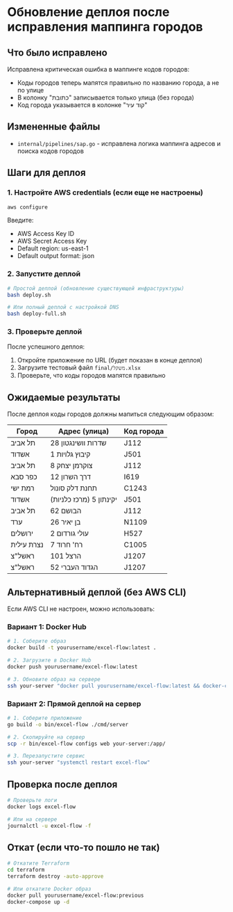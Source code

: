 # Обновление деплоя после исправления маппинга городов

## Что было исправлено

Исправлена критическая ошибка в маппинге кодов городов:
- Коды городов теперь мапятся правильно по названию города, а не по улице
- В колонку "כתובת" записывается только улица (без города)
- Код города указывается в колонке "קוד עיר"

## Измененные файлы

- `internal/pipelines/sap.go` - исправлена логика маппинга адресов и поиска кодов городов

## Шаги для деплоя

### 1. Настройте AWS credentials (если еще не настроены)

```bash
aws configure
```

Введите:
- AWS Access Key ID
- AWS Secret Access Key
- Default region: us-east-1
- Default output format: json

### 2. Запустите деплой

```bash
# Простой деплой (обновление существующей инфраструктуры)
bash deploy.sh

# Или полный деплой с настройкой DNS
bash deploy-full.sh
```

### 3. Проверьте деплой

После успешного деплоя:
1. Откройте приложение по URL (будет показан в конце деплоя)
2. Загрузите тестовый файл `final/משקל.xlsx`
3. Проверьте, что коды городов мапятся правильно

## Ожидаемые результаты

После деплоя коды городов должны мапиться следующим образом:

| Город | Адрес (улица) | Код города |
|-------|---------------|------------|
| תל אביב | שדרות וושינגטון 28 | J112 |
| אשדוד | קיבוץ גלויות 1 | J501 |
| תל אביב | צוקרמן יצחק 8 | J112 |
| כפר סבא | דרך השרון 12 | I619 |
| רמת ישי | תחנת דלק סונול | C1243 |
| אשדוד | יקינתון 5 (מרכז כלניות) | J501 |
| תל אביב | הבושם 62 | J112 |
| ערד | בן יאיר 26 | N1109 |
| ירושלים | עולי גורדום 2 | H527 |
| נצרת עילית | רח' חרוד 7 | C1005 |
| ראשל"צ | הרצל 101 | J1207 |
| ראשל"צ | הגדוד העברי 52 | J1207 |

## Альтернативный деплой (без AWS CLI)

Если AWS CLI не настроен, можно использовать:

### Вариант 1: Docker Hub

```bash
# 1. Соберите образ
docker build -t yourusername/excel-flow:latest .

# 2. Загрузите в Docker Hub
docker push yourusername/excel-flow:latest

# 3. Обновите образ на сервере
ssh your-server "docker pull yourusername/excel-flow:latest && docker-compose up -d"
```

### Вариант 2: Прямой деплой на сервер

```bash
# 1. Соберите приложение
go build -o bin/excel-flow ./cmd/server

# 2. Скопируйте на сервер
scp -r bin/excel-flow configs web your-server:/app/

# 3. Перезапустите сервис
ssh your-server "systemctl restart excel-flow"
```

## Проверка после деплоя

```bash
# Проверьте логи
docker logs excel-flow

# Или на сервере
journalctl -u excel-flow -f
```

## Откат (если что-то пошло не так)

```bash
# Откатите Terraform
cd terraform
terraform destroy -auto-approve

# Или откатите Docker образ
docker pull yourusername/excel-flow:previous
docker-compose up -d
```
